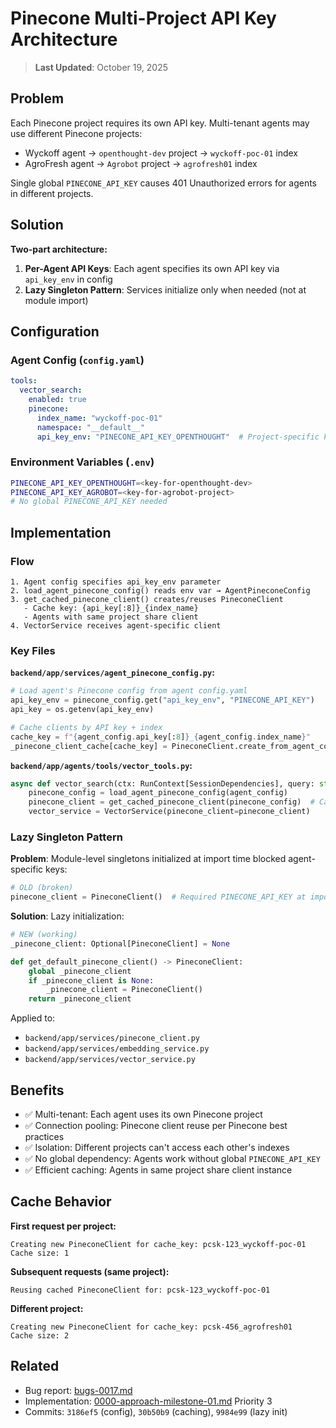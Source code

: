 # Pinecone Multi-Project API Key Architecture

> **Last Updated**: October 19, 2025

## Problem

Each Pinecone project requires its own API key. Multi-tenant agents may use different Pinecone projects:
- Wyckoff agent → `openthought-dev` project → `wyckoff-poc-01` index
- AgroFresh agent → `Agrobot` project → `agrofresh01` index

Single global `PINECONE_API_KEY` causes 401 Unauthorized errors for agents in different projects.

## Solution

**Two-part architecture:**

1. **Per-Agent API Keys**: Each agent specifies its own API key via `api_key_env` in config
2. **Lazy Singleton Pattern**: Services initialize only when needed (not at module import)

## Configuration

### Agent Config (`config.yaml`)

```yaml
tools:
  vector_search:
    enabled: true
    pinecone:
      index_name: "wyckoff-poc-01"
      namespace: "__default__"
      api_key_env: "PINECONE_API_KEY_OPENTHOUGHT"  # Project-specific key
```

### Environment Variables (`.env`)

```bash
PINECONE_API_KEY_OPENTHOUGHT=<key-for-openthought-dev>
PINECONE_API_KEY_AGROBOT=<key-for-agrobot-project>
# No global PINECONE_API_KEY needed
```

## Implementation

### Flow

```
1. Agent config specifies api_key_env parameter
2. load_agent_pinecone_config() reads env var → AgentPineconeConfig
3. get_cached_pinecone_client() creates/reuses PineconeClient
   - Cache key: {api_key[:8]}_{index_name}
   - Agents with same project share client
4. VectorService receives agent-specific client
```

### Key Files

**`backend/app/services/agent_pinecone_config.py`:**
```python
# Load agent's Pinecone config from agent config.yaml
api_key_env = pinecone_config.get("api_key_env", "PINECONE_API_KEY")
api_key = os.getenv(api_key_env)

# Cache clients by API key + index
cache_key = f"{agent_config.api_key[:8]}_{agent_config.index_name}"
_pinecone_client_cache[cache_key] = PineconeClient.create_from_agent_config(agent_config)
```

**`backend/app/agents/tools/vector_tools.py`:**
```python
async def vector_search(ctx: RunContext[SessionDependencies], query: str) -> str:
    pinecone_config = load_agent_pinecone_config(agent_config)
    pinecone_client = get_cached_pinecone_client(pinecone_config)  # Cached!
    vector_service = VectorService(pinecone_client=pinecone_client)
```

### Lazy Singleton Pattern

**Problem**: Module-level singletons initialized at import time blocked agent-specific keys:
```python
# OLD (broken)
pinecone_client = PineconeClient()  # Required PINECONE_API_KEY at import
```

**Solution**: Lazy initialization:
```python
# NEW (working)
_pinecone_client: Optional[PineconeClient] = None

def get_default_pinecone_client() -> PineconeClient:
    global _pinecone_client
    if _pinecone_client is None:
        _pinecone_client = PineconeClient()
    return _pinecone_client
```

Applied to:
- `backend/app/services/pinecone_client.py`
- `backend/app/services/embedding_service.py`
- `backend/app/services/vector_service.py`

## Benefits

- ✅ Multi-tenant: Each agent uses its own Pinecone project
- ✅ Connection pooling: Pinecone client reuse per Pinecone best practices
- ✅ Isolation: Different projects can't access each other's indexes
- ✅ No global dependency: Agents work without global `PINECONE_API_KEY`
- ✅ Efficient caching: Agents in same project share client instance

## Cache Behavior

**First request per project:**
```
Creating new PineconeClient for cache_key: pcsk-123_wyckoff-poc-01
Cache size: 1
```

**Subsequent requests (same project):**
```
Reusing cached PineconeClient for: pcsk-123_wyckoff-poc-01
```

**Different project:**
```
Creating new PineconeClient for cache_key: pcsk-456_agrofresh01
Cache size: 2
```

## Related

- Bug report: [bugs-0017.md](../project-management/bugs-0017.md#bug-0017-006)
- Implementation: [0000-approach-milestone-01.md](../project-management/0000-approach-milestone-01.md) Priority 3
- Commits: `3186ef5` (config), `30b50b9` (caching), `9984e99` (lazy init)

